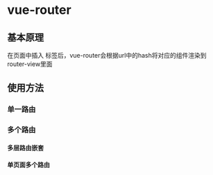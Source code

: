 # vue-router

## 基本原理

在页面中插入 <router-view> 标签后，vue-router会根据url中的hash将对应的组件渲染到router-view里面

## 使用方法

### 单一路由



### 多个路由

#### 多层路由嵌套

#### 单页面多个路由



